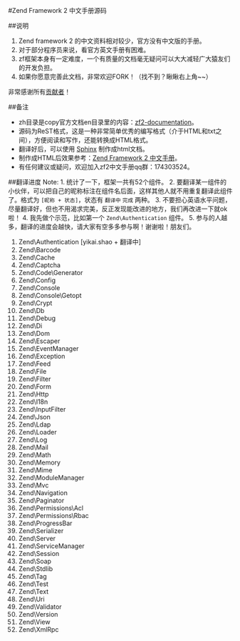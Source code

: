 #Zend Framework 2 中文手册源码


##说明

1. Zend framework 2 的中文资料相对较少，官方没有中文版的手册。
2. 对于部分程序员来说，看官方英文手册有困难。
3. zf框架本身有一定难度，一个有质量的文档毫无疑问可以大大减轻广大猿友们的开发负担。
4. 如果你愿意完善此文档，非常欢迎FORK！（找不到？瞅瞅右上角~~）

非常感谢所有[贡献者](https://github.com/shaoyikai/zf2-documentation/graphs/contributors)！

##备注

+ zh目录是copy官方文档en目录里的内容：[zf2-documentation](https://github.com/zendframework/zf2-documentation/tree/master/docs/languages/en)。
+ 源码为ReST格式，这是一种非常简单优秀的编写格式（介于HTML和txt之间），方便阅读和写作，还能转换成HTML格式。
+ 翻译好后，可以使用 [Sphinx](http://sphinx-doc.org/) 制作成html文档。
+ 制作成HTML后效果参考：[Zend Framework 2 中文手册](http://shaoyikai.github.io)。
+ 有任何建议或疑问，欢迎加入zf2中文手册qq群：174303524。

##翻译进度
Note:
	1. 统计了一下，框架一共有52个组件。
	2. 要翻译某一组件的小伙伴，可以把自己的昵称标注在组件名后面，这样其他人就不用重复翻译此组件了。格式为 ``[昵称 + 状态]``，状态有  ``翻译中`` ``完成`` 两种。
	3. 不要担心英语水平问题，尽量翻译好，但也不用渴求完美，反正发现能改进的地方，我们再改进一下就ok啦！
	4. 我先做个示范，比如第一个 ``Zend\Authentication`` 组件。
	5. 参与的人越多，翻译的进度会越快，请大家有空多多参与啊！谢谢啦！朋友们。
 
1.  Zend\Authentication	[yikai.shao + 翻译中]
2.  Zend\Barcode		
3.  Zend\Cache
4.  Zend\Captcha
5.  Zend\Code\Generator
6.  Zend\Config
7.  Zend\Console
8.  Zend\Console\Getopt
9.  Zend\Crypt
10. Zend\Db
11. Zend\Debug
12. Zend\Di
13. Zend\Dom
14. Zend\Escaper
15. Zend\EventManager
16. Zend\Exception
17. Zend\Feed
18. Zend\File
19. Zend\Filter
20. Zend\Form
21. Zend\Http
22. Zend\I18n
23. Zend\InputFilter
24. Zend\Json
25. Zend\Ldap
26. Zend\Loader
27. Zend\Log
28. Zend\Mail
29. Zend\Math
30. Zend\Memory
31. Zend\Mime
32. Zend\ModuleManager
33. Zend\Mvc
34. Zend\Navigation
35. Zend\Paginator
36. Zend\Permissions\Acl
37. Zend\Permissions\Rbac
38. Zend\ProgressBar
39. Zend\Serializer
40. Zend\Server
41. Zend\ServiceManager
42. Zend\Session
43. Zend\Soap
44. Zend\Stdlib
45. Zend\Tag
46. Zend\Test
47. Zend\Text
48. Zend\Uri
49. Zend\Validator
50. Zend\Version
51. Zend\View
52. Zend\XmlRpc
